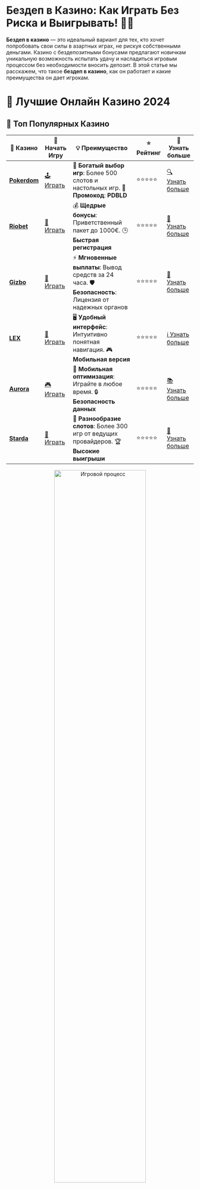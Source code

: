 # Бездеп в Казино: Как Играть Без Риска и Выигрывать! 🎰💸

**Бездеп в казино** — это идеальный вариант для тех, кто хочет попробовать свои силы в азартных играх, не рискуя собственными деньгами. Казино с бездепозитными бонусами предлагают новичкам уникальную возможность испытать удачу и насладиться игровым процессом без необходимости вносить депозит. В этой статье мы расскажем, что такое **бездеп в казино**, как он работает и какие преимущества он дает игрокам.

# 🎰 Лучшие Онлайн Казино 2024

## 🌟 Топ Популярных Казино

| 🎲 **Казино** | 🔗 **Начать Игру** | 💡 **Преимущество** | ⭐ **Рейтинг** | 🔗 **Узнать больше** |
|--------------|---------------------|---------------------|----------------|----------------------|
| [**Pokerdom**](https://brandplay.link/4k77v2yx) | [🕹️ Играть](https://brandplay.link/4k77v2yx) | 🎉 **Богатый выбор игр**: Более 500 слотов и настольных игр. 🎁 **Промокод**: **PDBLD** | ⭐⭐⭐⭐⭐ | [🔍 Узнать больше](https://brandplay.link/4k77v2yx) |
| [**Riobet**](https://brandplay.link/7xBLTPyj) | [🎰 Играть](https://brandplay.link/7xBLTPyj) | 💰 **Щедрые бонусы**: Приветственный пакет до 1000€. 🕒 **Быстрая регистрация** | ⭐⭐⭐⭐⭐ | [📖 Узнать больше](https://brandplay.link/7xBLTPyj) |
| [**Gizbo**](https://brandplay.link/bprXw4YV) | [🎲 Играть](https://brandplay.link/bprXw4YV) | ⚡ **Мгновенные выплаты**: Вывод средств за 24 часа. 🛡️ **Безопасность**: Лицензия от надежных органов | ⭐⭐⭐⭐⭐ | [📝 Узнать больше](https://brandplay.link/bprXw4YV) |
| [**LEX**](https://brandplay.link/zW4hdDFV) | [🤑 Играть](https://brandplay.link/zW4hdDFV) | 🖥️ **Удобный интерфейс**: Интуитивно понятная навигация. 🎮 **Мобильная версия** | ⭐⭐⭐⭐⭐ | [ℹ️ Узнать больше](https://brandplay.link/zW4hdDFV) |
| [**Aurora**](https://10trafic-stat2.com/click/668546556bcc6313411604bd/6766/13032/subaccount) | [🎮 Играть](https://10trafic-stat2.com/click/668546556bcc6313411604bd/6766/13032/subaccount) | 📱 **Мобильная оптимизация**: Играйте в любое время. 🔒 **Безопасность данных** | ⭐⭐⭐⭐⭐ | [📚 Узнать больше](https://10trafic-stat2.com/click/668546556bcc6313411604bd/6766/13032/subaccount) |
| [**Starda**](https://brandplay.link/fB7xwRFL) | [🎯 Играть](https://brandplay.link/fB7xwRFL) | 🎰 **Разнообразие слотов**: Более 300 игр от ведущих провайдеров. 🏆 **Высокие выигрыши** | ⭐⭐⭐⭐⭐ | [🔎 Узнать больше](https://brandplay.link/fB7xwRFL) |

<div align="center">
    <img src="https://i.pinimg.com/originals/87/9e/b9/879eb9354dd0699582408b68f2e253b2.gif" alt="Игровой процесс" width="70%">
</div>

## 💎 Лучшие Бонусы и Акции

| 🎲 **Казино** | 🔗 **Начать Игру** | 💡 **Преимущество** | ⭐ **Рейтинг** | 🔗 **Узнать больше** |
|--------------|---------------------|---------------------|----------------|----------------------|
| [**Kometa**](https://brandplay.link/8ZymQJV8) | [🎰 Играть](https://brandplay.link/8ZymQJV8) | 🎁 **Эксклюзивные бонусы**: Регулярные акции и промо. 🔄 **Программы лояльности** | ⭐⭐⭐⭐☆ | [🔍 Узнать больше](https://brandplay.link/8ZymQJV8) |
| [**R7**](https://brandplay.link/bMd3Yjsw) | [🕹️ Играть](https://brandplay.link/bMd3Yjsw) | 🕒 **Круглосуточная поддержка**: Всегда на связи. 💸 **Высокие лимиты** | ⭐⭐⭐⭐☆ | [📖 Узнать больше](https://brandplay.link/bMd3Yjsw) |
| [**7K**](https://brandplay.link/BvQyFShp) | [🎲 Играть](https://brandplay.link/BvQyFShp) | 🌟 **Эксклюзивные бонусы**: Только для VIP игроков. 🎉 **Сезонные акции** | ⭐⭐⭐⭐☆ | [📝 Узнать больше](https://brandplay.link/BvQyFShp) |
| [**Kent**](https://brandplay.link/Fv2WP3js) | [🤑 Играть](https://brandplay.link/Fv2WP3js) | 📈 **Высокий RTP**: Более 98%. 💼 **Профессиональная поддержка** | ⭐⭐⭐⭐☆ | [ℹ️ Узнать больше](https://brandplay.link/Fv2WP3js) |
| [**1Xslots**](https://brandplay.link/hSB1khtr) | [🎮 Играть](https://brandplay.link/hSB1khtr) | 🎉 **Множество акций**: Еженедельные бонусы и турниры. 🛡️ **Безопасность** | ⭐⭐⭐⭐☆ | [📚 Узнать больше](https://brandplay.link/hSB1khtr) |
| [**Gama**](https://brandplay.link/j6NMKsDz) | [🎯 Играть](https://brandplay.link/j6NMKsDz) | 🔍 **Интуитивный интерфейс**: Легкость использования. 🏅 **Престижные турниры** | ⭐⭐⭐⭐☆ | [🔎 Узнать больше](https://brandplay.link/j6NMKsDz) |

<div align="center">
    <img src="https://i.pinimg.com/originals/87/9e/b9/879eb9354dd0699582408b68f2e253b2.gif" alt="Игровой процесс" width="70%">
</div>

## 🚀 Быстрые Выигрыши и Поддержка

| 🎲 **Казино** | 🔗 **Начать Игру** | 💡 **Преимущество** | ⭐ **Рейтинг** | 🔗 **Узнать больше** |
|--------------|---------------------|---------------------|----------------|----------------------|
| [**Onion**](https://brandplay.link/zBGRVpQ9) | [🎰 Играть](https://brandplay.link/zBGRVpQ9) | 🤑 **Низкие ставки**: Идеально для начинающих. 🔄 **Быстрые выводы** | ⭐⭐⭐⭐☆ | [🔍 Узнать больше](https://brandplay.link/zBGRVpQ9) |
| [**Чемпион**](https://temon-gter.cfd/go/lRq?p80412p304504pcc44t17455) | [🕹️ Играть](https://temon-gter.cfd/go/lRq?p80412p304504pcc44t17455) | 🏅 **Лояльная программа**: Награды за активность. 🎁 **Ежемесячные бонусы** | ⭐⭐⭐⭐☆ | [📖 Узнать больше](https://temon-gter.cfd/go/lRq?p80412p304504pcc44t17455) |
| [**Vavada**](https://vavadapartner.pro/?promo=ea5c9275-6854-4505-94fc-95ab18221945-linkb2) | [🎲 Играть](https://vavadapartner.pro/?promo=ea5c9275-6854-4505-94fc-95ab18221945-linkb2) | 🚀 **Быстрая регистрация**: Начните играть мгновенно. 🔐 **Безопасные транзакции** | ⭐⭐⭐⭐☆ | [📝 Узнать больше](https://vavadapartner.pro/?promo=ea5c9275-6854-4505-94fc-95ab18221945-linkb2) |
| [**Friends**](https://gofriends.kim/linkb2) | [🤑 Играть](https://gofriends.kim/linkb2) | 🤝 **Социальные игры**: Играйте с друзьями. 🌐 **Мультиплатформенность** | ⭐⭐⭐⭐☆ | [ℹ️ Узнать больше](https://gofriends.kim/linkb2) |
| [**1WIN**](https://brandplay.link/smXVpBbG) | [🎮 Играть](https://brandplay.link/smXVpBbG) | 🏆 **Турниры с большими призами**: Присоединяйтесь к состязаниям. 🎯 **Акции каждый день** | ⭐⭐⭐⭐⭐ | [🔍 Узнать больше](https://brandplay.link/smXVpBbG) |
| [**Drip**](https://drp-ircp01.com/c07e6a3db) | [🎯 Играть](https://drp-ircp01.com/c07e6a3db) | 🌐 **Инновационные игры**: Новейшие игровые технологии. 🛡️ **Высокая безопасность** | ⭐⭐⭐⭐☆ | [🔎 Узнать больше](https://drp-ircp01.com/c07e6a3db) |

✨ **Выбирайте лучшее казино для себя и наслаждайтесь игрой! Удачи!** ✨

![Бездеп в Казино](https://i.pinimg.com/originals/a9/29/6e/a9296ea1cf6a7c20a985e593451f0323.png)

<div align="center">
    <img src="https://i.pinimg.com/originals/87/9e/b9/879eb9354dd0699582408b68f2e253b2.gif" alt="Бездеп в Казино" width="70%">
</div>

---

### Что Такое **Бездеп в Казино**? 🤔

**Бездеп в казино** — это специальный бонус, который предоставляется игрокам без необходимости делать первоначальный депозит. Это могут быть **бесплатные вращения** (фриспины), **бонусы на стартовый баланс** или другие вознаграждения. Основное преимущество таких предложений в том, что вам не нужно тратить свои деньги, чтобы начать играть и получать шанс на выигрыш.

Такие бонусы могут быть как временными акциями, так и постоянными предложениями, доступными для новых или лояльных игроков.

---

### Как Работает **Бездеп в Казино**? 🎁

1. **Регистрация в Казино** 📝  
   Для того чтобы получить **бездеп в казино**, вам нужно зарегистрироваться на платформе. Это простой процесс, который обычно занимает не более нескольких минут.

2. **Получение Бонуса** 💰  
   После регистрации казино зачислит на ваш счет бонус в виде бесплатных вращений или бонусных средств. Важно понимать, что каждый бонус может иметь свои условия — например, минимальные ставки или определенные игры, на которых его можно использовать.

3. **Игровой Процесс** 🎰  
   Получив бонус, вы можете начать играть в доступные игровые автоматы, рулетку, блэкджек и другие игры. Однако для того чтобы вывести выигранные деньги, вам необходимо выполнить требования по отыгрышу бонуса.

4. **Условия Отыгрыша** 📜  
   Как правило, бонусы без депозита имеют требования по отыгрышу. Это значит, что вы должны сделать определенное количество ставок, прежде чем сможете вывести выигранные средства.

---

### Преимущества **Бездепа в Казино** 🏆

- **Без финансовых рисков** 💸  
   С **бездепом в казино** вы не рискуете своими средствами, так как бонусы предоставляются без внесения депозита. Это отличная возможность начать играть и проверить казино без обязательств.

- **Шанс на реальный выигрыш** 💎  
   Несмотря на отсутствие депозита, с бонусами без депозита вы можете выиграть реальные деньги. Это шанс для игроков получить прибыль, не рискуя собственными средствами.

- **Испытание различных игр** 🎮  
   Бездепозитные бонусы позволяют вам ознакомиться с различными играми и особенностями казино. Вы можете протестировать автоматы, настольные игры и даже live-казино, не вкладывая деньги.

- **Понимание условий казино** 🔍  
   Без депозита вы сможете лучше понять, подходит ли вам казино, как работает бонусная система, как быстро выводятся выигрыши, и так далее.

---

### Как Найти **Казино с Бездепом**? 🔍

Чтобы найти казино с **бездепом**, можно воспользоваться несколькими подходами:

- **Посещение специализированных сайтов** 🌐  
   Сайты, посвященные обзорам онлайн-казино, часто публикуют актуальную информацию о бездепозитных бонусах, предоставляемых казино.

- **Регулярные акции** 📅  
   Многие казино предлагают временные бездепозитные бонусы в рамках специальных акций. Следите за обновлениями на сайтах казино или подписывайтесь на рассылки, чтобы не пропустить выгодные предложения.

- **Проверка лицензий и репутации** 🔒  
   Обязательно выбирайте казино с лицензией и хорошей репутацией. Бездепозитные бонусы предоставляются на честных платформах, которые соблюдают все требования законодательства и обеспечивают игрокам надежную защиту.

---

### Какие Игры Доступны с **Бездепом в Казино**? 🎲

Игры с **бездепом** включают самые популярные и интересные виды азартных игр:

- **Слоты** 🎰  
   Большинство бездепозитных бонусов можно использовать для игры в игровые автоматы. Слоты предоставляют множество тем и функций, которые позволяют выиграть реальные деньги, даже используя бонусные средства.

- **Рулетка** 🎡  
   В некоторых казино бездепозитные бонусы можно использовать для ставок на рулетке. Это классическая игра, которая всегда остается популярной среди игроков.

- **Блэкджек** 🃏  
   Для любителей карточных игр бездепозитные бонусы могут быть использованы для участия в играх в блэкджек. Это одна из самых любимых и прибыльных игр в казино.

- **Покер** ♠️  
   В некоторых казино можно участвовать в покерных играх с бездепозитными бонусами, что дает игрокам шанс выигрывать на турнирах или при игре против других пользователей.

---

### Заключение: Почему Стоит Попробовать **Бездеп в Казино**? 🎯

**Бездеп в казино** — это отличная возможность для новых игроков испытать удачу, не рискуя своими средствами. Это шанс выиграть реальные деньги, ознакомиться с платформой и понять, стоит ли продолжать играть. Бездепозитные бонусы открывают двери к азартным играм, позволяя наслаждаться процессом и выигрывать без необходимости вносить депозит.

Не забывайте внимательно читать условия отыгрыша и выбирать казино с надежной репутацией. Удачи и захватывающих выигрышей! 🍀🎉
